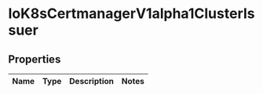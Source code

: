 
# IoK8sCertmanagerV1alpha1ClusterIssuer

## Properties
Name | Type | Description | Notes
------------ | ------------- | ------------- | -------------



